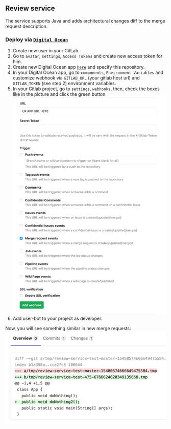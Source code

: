## Review service

The service supports Java and adds architectural changes diff to the merge request description.

### Deploy via [`Digital Ocean`](https://cloud.digitalocean.com/)

1. Create new user in your GitLab.
1. Go to `avatar`, `settings`, `Access Tokens` and create new access token for him.
1. Create new Digital Ocean app [`here`](https://cloud.digitalocean.com/apps) and specify this
   repository.
1. In your Digital Ocean app, go to `components`, `Environment Variables` and customize webhook
   via `GITLAB_URL` (your gitlab host url) and `GITLAB_TOKEN` (see step 2) environment variables.
1. In your Gitlab project, go to `settings`, `webhooks`, then, check the boxes like in the picture
   and click the green button:
   ![ScreenShot](configuration.png)
1. Add user-bot to your project as developer.

Now, you will see something similar in new merge requests:
![ScreenShot](example.png)
